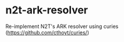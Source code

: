 # n2t-ark-resolver
Re-implement N2T's ARK resolver using curies (https://github.com/cthoyt/curies/)
